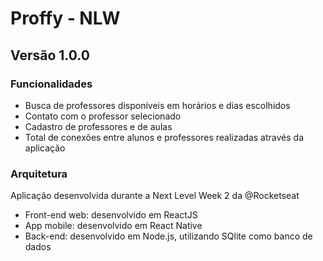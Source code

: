 # Proffy - NLW

## Versão 1.0.0

### Funcionalidades

- Busca de professores disponíveis em horários e dias escolhidos
- Contato com o professor selecionado
- Cadastro de professores e de aulas
- Total de conexões entre alunos e professores realizadas através da aplicação


### Arquitetura

Aplicação desenvolvida durante a Next Level Week 2 da @Rocketseat
- Front-end web: desenvolvido em ReactJS
- App mobile: desenvolvido em  React Native
- Back-end: desenvolvido em Node.js, utilizando SQlite como banco de dados
